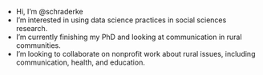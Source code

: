 - Hi, I’m @schraderke
- I’m interested in using data science practices in social sciences research.
- I’m currently finishing my PhD and looking at communication in rural communities. 
- I’m looking to collaborate on nonprofit work about rural issues, including communication, health, and education. 

<!---
schraderke/schraderke is a ✨ special ✨ repository because its `README.md` (this file) appears on your GitHub profile.
You can click the Preview link to take a look at your changes.
--->
